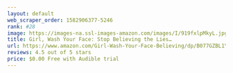 ```yaml
---
layout: default 
﻿web_scraper_order: 1582906377-5246
rank: #28
image: https://images-na.ssl-images-amazon.com/images/I/919fxlpMkyL.jpg
title: Girl, Wash Your Face: Stop Believing the Lies…
url: https://www.amazon.com/Girl-Wash-Your-Face-Believing/dp/B077GZBL1Y/ref=zg_mw_audible_28?_encoding=UTF8&psc=1&refRID=VQVVVPNRQFD2M3VKYXDG
reviews: 4.5 out of 5 stars
price: $0.00 Free with Audible trial
---
```

